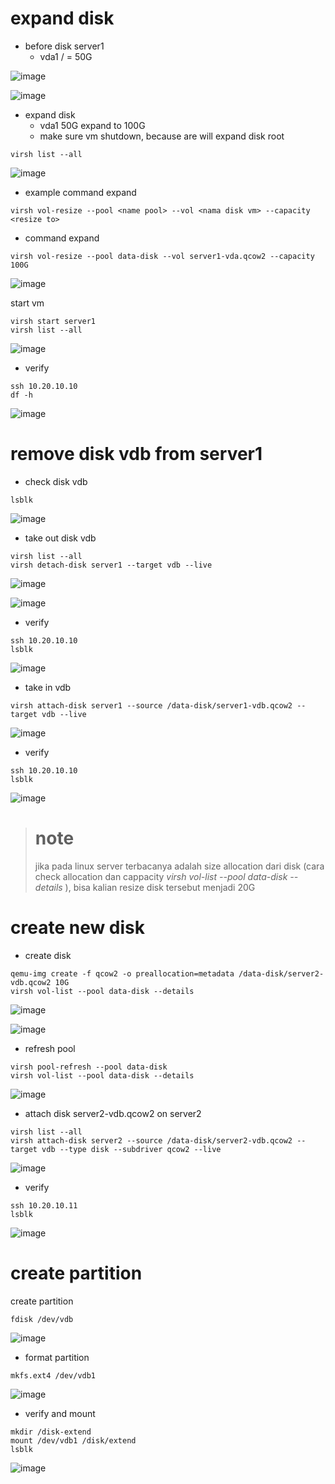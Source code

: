 # expand disk
- before disk server1
  - vda1 / = 50G

![image](https://github.com/galihtw04/Libvirt-Terraform/assets/96242740/8aa0991b-bb88-4f42-9148-13c1d40e8eed)

![image](https://github.com/galihtw04/Libvirt-Terraform/assets/96242740/5029314b-7233-4d60-9050-af59333cb264)


- expand disk
  - vda1 50G expand to 100G
  - make sure vm shutdown, because are will expand disk root
```
virsh list --all
```
![image](https://github.com/galihtw04/Libvirt-Terraform/assets/96242740/d62fcb52-8562-4e6e-b6a1-55ee9105daed)

  - example command expand
```
virsh vol-resize --pool <name pool> --vol <nama disk vm> --capacity <resize to>
```
  - command expand
```
virsh vol-resize --pool data-disk --vol server1-vda.qcow2 --capacity 100G
```
![image](https://github.com/galihtw04/Libvirt-Terraform/assets/96242740/42cd6253-71fd-4a37-b5a7-c181aac54147)


start vm
```
virsh start server1
virsh list --all
```
![image](https://github.com/galihtw04/Libvirt-Terraform/assets/96242740/897edda3-94de-4667-a8bc-21a2622b96d3)


- verify
```
ssh 10.20.10.10
df -h
```
![image](https://github.com/galihtw04/Libvirt-Terraform/assets/96242740/d34f00f2-633d-43df-ad8e-66431cf60d97)


# remove disk vdb from server1

- check disk vdb
```
lsblk
```
![image](https://github.com/galihtw04/Libvirt-Terraform/assets/96242740/132b3d23-e74d-42f0-83d0-7394ed7fd0c4)

- take out disk vdb
```
virsh list --all
virsh detach-disk server1 --target vdb --live
```

![image](https://github.com/galihtw04/Libvirt-Terraform/assets/96242740/2a346fdd-fe59-44a3-9866-8ad13d0da87a)

![image](https://github.com/galihtw04/Libvirt-Terraform/assets/96242740/cc0cd775-47dd-49d8-964a-42b65255448b)

- verify
```
ssh 10.20.10.10
lsblk
```

![image](https://github.com/galihtw04/Libvirt-Terraform/assets/96242740/b559cb69-8416-4eba-a8de-e3afa289326b)


- take in vdb
```
virsh attach-disk server1 --source /data-disk/server1-vdb.qcow2 --target vdb --live
```
![image](https://github.com/galihtw04/Libvirt-Terraform/assets/96242740/abd0e35d-5b7e-482c-a530-b2946cdc7494)


- verify
```
ssh 10.20.10.10
lsblk
```
![image](https://github.com/galihtw04/Libvirt-Terraform/assets/96242740/c87d5dd4-a124-48c6-b23c-3e050bbde33b)


> # note
> jika pada linux server terbacanya adalah size allocation dari disk (cara check allocation dan cappacity *virsh vol-list --pool data-disk --details* ), bisa kalian resize disk tersebut menjadi 20G


# create new disk
- create disk
```
qemu-img create -f qcow2 -o preallocation=metadata /data-disk/server2-vdb.qcow2 10G
virsh vol-list --pool data-disk --details
```
![image](https://github.com/galihtw04/Libvirt-Terraform/assets/96242740/d7a883d1-1d01-4d3a-bb82-971484535d9f)

![image](https://github.com/galihtw04/Libvirt-Terraform/assets/96242740/1e7dce80-628e-42ed-8400-b9d6e23a21ef)


- refresh pool
```
virsh pool-refresh --pool data-disk
virsh vol-list --pool data-disk --details
```
![image](https://github.com/galihtw04/Libvirt-Terraform/assets/96242740/82ebb793-2c66-4990-b322-560239e03e54)

- attach disk server2-vdb.qcow2 on server2
```
virsh list --all
virsh attach-disk server2 --source /data-disk/server2-vdb.qcow2 --target vdb --type disk --subdriver qcow2 --live
```
![image](https://github.com/galihtw04/Libvirt-Terraform/assets/96242740/dee7a7c5-affb-40ff-9bd3-4a072aa9df5c)


- verify
```
ssh 10.20.10.11
lsblk
```
![image](https://github.com/galihtw04/Libvirt-Terraform/assets/96242740/6cbc7b84-59b4-422b-b606-33987925c081)

# create partition

create partition
```
fdisk /dev/vdb
```
![image](https://github.com/galihtw04/Libvirt-Terraform/assets/96242740/49a4966a-face-4830-b965-77d7fb83239a)

- format partition
```
mkfs.ext4 /dev/vdb1
```
![image](https://github.com/galihtw04/Libvirt-Terraform/assets/96242740/a3b26001-2355-4358-acda-a8452cab24b7)


- verify and mount
```
mkdir /disk-extend
mount /dev/vdb1 /disk/extend
lsblk
```
![image](https://github.com/galihtw04/Libvirt-Terraform/assets/96242740/493752fe-0427-40de-86de-4eb04a9fbac4)
